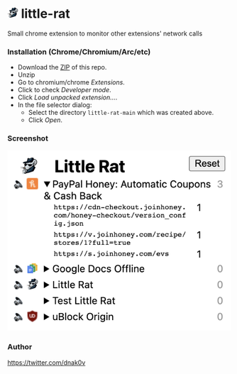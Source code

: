 # <img src="rat-128.png" width="24" />  little-rat
Small chrome extension to monitor other extensions' network calls
### Installation (Chrome/Chromium/Arc/etc)
- Download the [ZIP](https://github.com/dnakov/little-rat/archive/refs/heads/main.zip) of this repo.
- Unzip
- Go to chromium/chrome *Extensions*.
- Click to check *Developer mode*.
- Click *Load unpacked extension...*.
- In the file selector dialog:
    - Select the directory `little-rat-main` which was created above.
    - Click *Open*.

### Screenshot
![screenshot](assets/Screenshot1.png)

### Author
https://twitter.com/dnak0v

